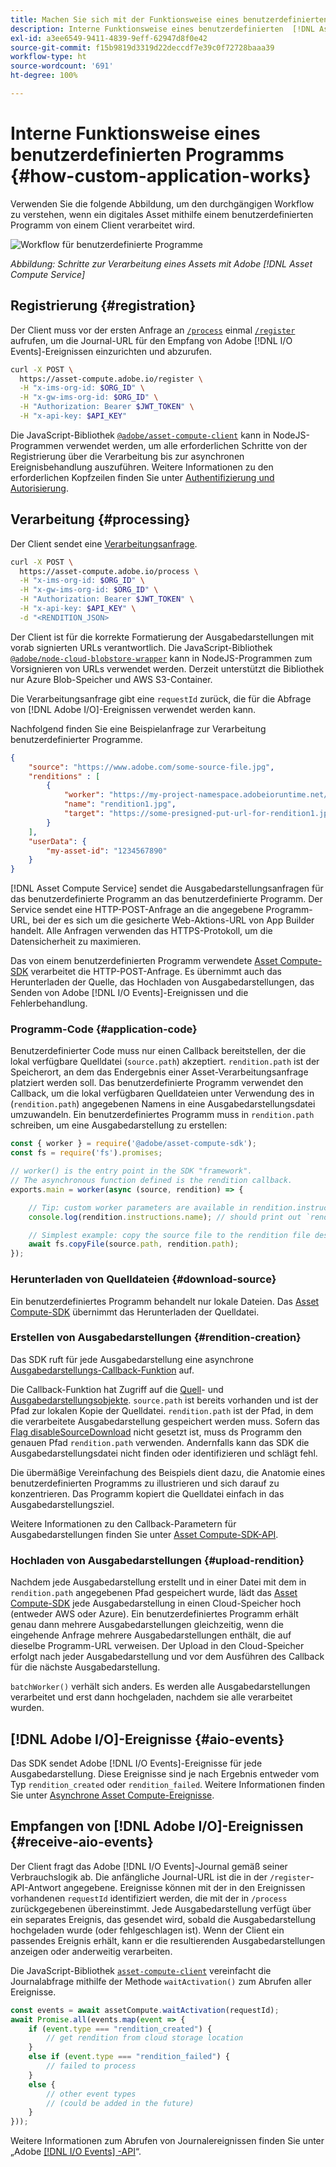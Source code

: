 ```yaml
---
title: Machen Sie sich mit der Funktionsweise eines benutzerdefinierten Programms vertraut
description: Interne Funktionsweise eines benutzerdefinierten  [!DNL Asset Compute Service] -Programms, um dessen Funktionsweise besser zu verstehen.
exl-id: a3ee6549-9411-4839-9eff-62947d8f0e42
source-git-commit: f15b9819d3319d22deccdf7e39c0f72728baaa39
workflow-type: ht
source-wordcount: '691'
ht-degree: 100%

---
```


# Interne Funktionsweise eines benutzerdefinierten Programms {#how-custom-application-works}

Verwenden Sie die folgende Abbildung, um den durchgängigen Workflow zu verstehen, wenn ein digitales Asset mithilfe einem benutzerdefinierten Programm von einem Client verarbeitet wird.

![Workflow für benutzerdefinierte Programme](assets/customworker.svg)

*Abbildung: Schritte zur Verarbeitung eines Assets mit Adobe [!DNL Asset Compute Service]*

## Registrierung {#registration}

Der Client muss vor der ersten Anfrage an [`/process`](api.md#process-request) einmal [`/register`](api.md#register) aufrufen, um die Journal-URL für den Empfang von Adobe [!DNL I/O Events]-Ereignissen einzurichten und abzurufen.

```sh
curl -X POST \
  https://asset-compute.adobe.io/register \
  -H "x-ims-org-id: $ORG_ID" \
  -H "x-gw-ims-org-id: $ORG_ID" \
  -H "Authorization: Bearer $JWT_TOKEN" \
  -H "x-api-key: $API_KEY"
```

Die JavaScript-Bibliothek [`@adobe/asset-compute-client`](https://github.com/adobe/asset-compute-client#usage) kann in NodeJS-Programmen verwendet werden, um alle erforderlichen Schritte von der Registrierung über die Verarbeitung bis zur asynchronen Ereignisbehandlung auszuführen. Weitere Informationen zu den erforderlichen Kopfzeilen finden Sie unter [Authentifizierung und Autorisierung](api.md).

## Verarbeitung {#processing}

Der Client sendet eine [Verarbeitungsanfrage](api.md#process-request).

```sh
curl -X POST \
  https://asset-compute.adobe.io/process \
  -H "x-ims-org-id: $ORG_ID" \
  -H "x-gw-ims-org-id: $ORG_ID" \
  -H "Authorization: Bearer $JWT_TOKEN" \
  -H "x-api-key: $API_KEY" \
  -d "<RENDITION_JSON>
```

Der Client ist für die korrekte Formatierung der Ausgabedarstellungen mit vorab signierten URLs verantwortlich. Die JavaScript-Bibliothek [`@adobe/node-cloud-blobstore-wrapper`](https://github.com/adobe/node-cloud-blobstore-wrapper#presigned-urls) kann in NodeJS-Programmen zum Vorsignieren von URLs verwendet werden. Derzeit unterstützt die Bibliothek nur Azure Blob-Speicher und AWS S3-Container.

Die Verarbeitungsanfrage gibt eine `requestId` zurück, die für die Abfrage von [!DNL Adobe I/O]-Ereignissen verwendet werden kann.

Nachfolgend finden Sie eine Beispielanfrage zur Verarbeitung benutzerdefinierter Programme.

```json
{
    "source": "https://www.adobe.com/some-source-file.jpg",
    "renditions" : [
        {
            "worker": "https://my-project-namespace.adobeioruntime.net/api/v1/web/my-namespace-version/my-worker",
            "name": "rendition1.jpg",
            "target": "https://some-presigned-put-url-for-rendition1.jpg",
        }
    ],
    "userData": {
        "my-asset-id": "1234567890"
    }
}
```

[!DNL Asset Compute Service] sendet die Ausgabedarstellungsanfragen für das benutzerdefinierte Programm an das benutzerdefinierte Programm. Der Service sendet eine HTTP-POST-Anfrage an die angegebene Programm-URL, bei der es sich um die gesicherte Web-Aktions-URL von App Builder handelt. Alle Anfragen verwenden das HTTPS-Protokoll, um die Datensicherheit zu maximieren.

Das von einem benutzerdefinierten Programm verwendete [Asset Compute-SDK](https://github.com/adobe/asset-compute-sdk#adobe-asset-compute-worker-sdk) verarbeitet die HTTP-POST-Anfrage. Es übernimmt auch das Herunterladen der Quelle, das Hochladen von Ausgabedarstellungen, das Senden von Adobe [!DNL I/O Events]-Ereignissen und die Fehlerbehandlung.

<!-- TBD: Add the application diagram. -->

### Programm-Code {#application-code}

Benutzerdefinierter Code muss nur einen Callback bereitstellen, der die lokal verfügbare Quelldatei (`source.path`) akzeptiert. `rendition.path` ist der Speicherort, an dem das Endergebnis einer Asset-Verarbeitungsanfrage platziert werden soll. Das benutzerdefinierte Programm verwendet den Callback, um die lokal verfügbaren Quelldateien unter Verwendung des in (`rendition.path`) angegebenen Namens in eine Ausgabedarstellungsdatei umzuwandeln. Ein benutzerdefiniertes Programm muss in `rendition.path` schreiben, um eine Ausgabedarstellung zu erstellen:

```javascript
const { worker } = require('@adobe/asset-compute-sdk');
const fs = require('fs').promises;

// worker() is the entry point in the SDK "framework".
// The asynchronous function defined is the rendition callback.
exports.main = worker(async (source, rendition) => {

    // Tip: custom worker parameters are available in rendition.instructions.
    console.log(rendition.instructions.name); // should print out `rendition.jpg`.

    // Simplest example: copy the source file to the rendition file destination so as to transfer the asset as is without processing.
    await fs.copyFile(source.path, rendition.path);
});
```

### Herunterladen von Quelldateien {#download-source}

Ein benutzerdefiniertes Programm behandelt nur lokale Dateien. Das [Asset Compute-SDK](https://github.com/adobe/asset-compute-sdk#adobe-asset-compute-worker-sdk) übernimmt das Herunterladen der Quelldatei.

### Erstellen von Ausgabedarstellungen {#rendition-creation}

Das SDK ruft für jede Ausgabedarstellung eine asynchrone [Ausgabedarstellungs-Callback-Funktion](https://github.com/adobe/asset-compute-sdk#rendition-callback-for-worker-required) auf.

Die Callback-Funktion hat Zugriff auf die [Quell](https://github.com/adobe/asset-compute-sdk#source)- und [Ausgabedarstellungsobjekte](https://github.com/adobe/asset-compute-sdk#rendition). `source.path` ist bereits vorhanden und ist der Pfad zur lokalen Kopie der Quelldatei. `rendition.path` ist der Pfad, in dem die verarbeitete Ausgabedarstellung gespeichert werden muss. Sofern das [Flag disableSourceDownload](https://github.com/adobe/asset-compute-sdk#worker-options-optional) nicht gesetzt ist, muss ds Programm den genauen Pfad `rendition.path` verwenden. Andernfalls kann das SDK die Ausgabedarstellungsdatei nicht finden oder identifizieren und schlägt fehl.

Die übermäßige Vereinfachung des Beispiels dient dazu, die Anatomie eines benutzerdefinierten Programms zu illustrieren und sich darauf zu konzentrieren. Das Programm kopiert die Quelldatei einfach in das Ausgabedarstellungsziel.

Weitere Informationen zu den Callback-Parametern für Ausgabedarstellungen finden Sie unter [Asset Compute-SDK-API](https://github.com/adobe/asset-compute-sdk#api-details).

### Hochladen von Ausgabedarstellungen {#upload-rendition}

Nachdem jede Ausgabedarstellung erstellt und in einer Datei mit dem in `rendition.path` angegebenen Pfad gespeichert wurde, lädt das [Asset Compute-SDK](https://github.com/adobe/asset-compute-sdk#adobe-asset-compute-worker-sdk) jede Ausgabedarstellung in einen Cloud-Speicher hoch (entweder AWS oder Azure). Ein benutzerdefiniertes Programm erhält genau dann mehrere Ausgabedarstellungen gleichzeitig, wenn die eingehende Anfrage mehrere Ausgabedarstellungen enthält, die auf dieselbe Programm-URL verweisen. Der Upload in den Cloud-Speicher erfolgt nach jeder Ausgabedarstellung und vor dem Ausführen des Callback für die nächste Ausgabedarstellung.

`batchWorker()` verhält sich anders. Es werden alle Ausgabedarstellungen verarbeitet und erst dann hochgeladen, nachdem sie alle verarbeitet wurden.

## [!DNL Adobe I/O]-Ereignisse {#aio-events}

Das SDK sendet Adobe [!DNL I/O Events]-Ereignisse für jede Ausgabedarstellung. Diese Ereignisse sind je nach Ergebnis entweder vom Typ `rendition_created` oder `rendition_failed`. Weitere Informationen finden Sie unter [Asynchrone Asset Compute-Ereignisse](api.md#asynchronous-events).

## Empfangen von [!DNL Adobe I/O]-Ereignissen {#receive-aio-events}

Der Client fragt das Adobe [!DNL I/O Events]-Journal gemäß seiner Verbrauchslogik ab. Die anfängliche Journal-URL ist die in der `/register`-API-Antwort angegebene. Ereignisse können mit der in den Ereignissen vorhandenen `requestId` identifiziert werden, die mit der in `/process` zurückgegebenen übereinstimmt. Jede Ausgabedarstellung verfügt über ein separates Ereignis, das gesendet wird, sobald die Ausgabedarstellung hochgeladen wurde (oder fehlgeschlagen ist). Wenn der Client ein passendes Ereignis erhält, kann er die resultierenden Ausgabedarstellungen anzeigen oder anderweitig verarbeiten.

Die JavaScript-Bibliothek [`asset-compute-client`](https://github.com/adobe/asset-compute-client#usage) vereinfacht die Journalabfrage mithilfe der Methode `waitActivation()` zum Abrufen aller Ereignisse.

```javascript
const events = await assetCompute.waitActivation(requestId);
await Promise.all(events.map(event => {
    if (event.type === "rendition_created") {
        // get rendition from cloud storage location
    }
    else if (event.type === "rendition_failed") {
        // failed to process
    }
    else {
        // other event types
        // (could be added in the future)
    }
}));
```

Weitere Informationen zum Abrufen von Journalereignissen finden Sie unter „Adobe [[!DNL I/O Events] -API](https://developer.adobe.com/events/docs/guides/api/journaling_api/)“.

<!-- TBD:
* Illustration of the controls/data flow.
* Basic overview, in text and not code, of how an application works.
-->
